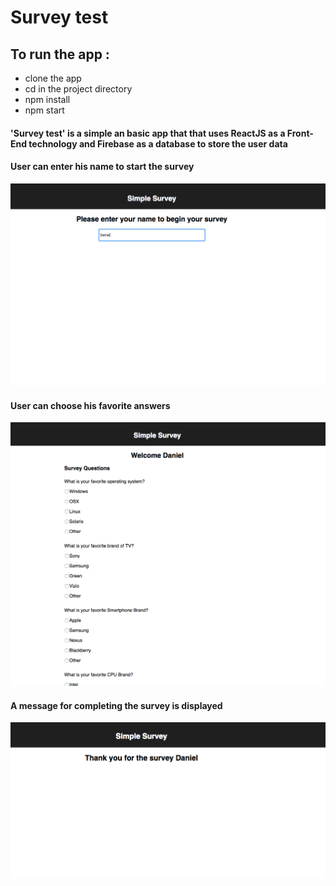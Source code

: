 # Survey test

## To run the app :

 * clone the app
 * cd in the project directory
 * npm install
 * npm start

#### 'Survey test' is a simple an basic app that that uses ReactJS as a Front-End technology and Firebase as a database to store the user data

#### User can enter his name to start the survey

![start_survey](public/images/dashboard.png)

#### User can choose his favorite answers

![survey_panel](public/images/surveyBoard.png)

#### A message for completing the survey is displayed

![thank_you_message](public/images/thankyoumessage.png)
